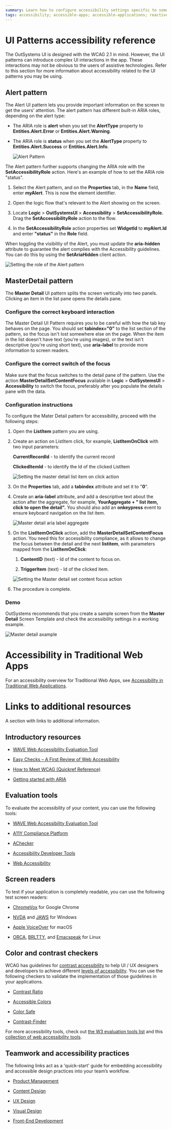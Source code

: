 ```yaml
---
summary: Learn how to configure accessibility settings specific to some OutSystems UI patterns.
tags: accessibility; accessible-apps; accessible-applications; reactive-web-accessibility; outsystems-accessibility; outsystems-accessible-apps; outsystems-accessible-applications; reactive-web-accessibility; outsystems-wcag; outsystems-aria; wcag; aria; ui-patterns-accessibility-settings
---
```


# UI Patterns accessibility reference

The OutSystems UI is designed with the WCAG 2.1 in mind. However, the UI patterns can introduce complex UI interactions in the app. These interactions may not be obvious to the users of assistive technologies. Refer to this section for more information about accessibility related to the UI patterns you may be using.

## **Alert pattern**

The Alert UI pattern lets you provide important information on the screen to get the users' attention. The alert pattern has different built-in ARIA roles, depending on the alert type:

* The ARIA role is **alert** when you set the **AlertType** property to **Entities.Alert.Error** or **Entities.Alert.Warning**.

* The ARIA role is **status** when you set the **AlertType** property to **Entities.Alert.Success** or **Entities.Alert.Info**.

    ![Alert Pattern](images/alert-pattern-ss.png)

The Alert pattern further supports changing the ARIA role with the **SetAccessibilityRole** action. Here's an example of how to set the ARIA role "status".

1. Select the Alert pattern, and on the **Properties** tab, in the **Name** field, enter **myAlert**. This is now the element identifier.

2. Open the logic flow that's relevant to the Alert showing on the screen.

3. Locate **Logic** > **OutSystemsUI** > **Accessibility** > **SetAccessibilityRole.** Drag the **SetAccessibilityRole** action to the flow.

4. In the **SetAccessibilityRole** action properties set **WidgetId** to **myAlert.Id** and enter **"status"** in the **Role** field.

When toggling the visibility of the Alert, you must update the **aria-hidden** attribute to guarantee the alert complies with the Accessibility guidelines. You can do this by using the **SetAriaHidden** client action.

![Setting the role of the Alert pattern](images/set-role-alert-pattern-ss.png?width=350)

## **MasterDetail pattern**

The **Master Detail** UI pattern splits the screen vertically into two panels. Clicking an item in the list pane opens the details pane.

### Configure the correct keyboard interaction

The Master Detail UI Pattern requires you to be careful with how the tab key behaves on the page. You should set **tabindex="0"** to the list section of the pattern, so the focus isn't lost somewhere else on the page. When the item in the list doesn't have text (you're using images), or the text isn't descriptive (you're using short text), use **aria-label** to provide more information to screen readers.

### Configure the correct switch of the focus

Make sure that the focus switches to the detail pane of the pattern. Use the action **MasterDetailSetContentFocus** available in **Logic** > **OutSystemsUI** > **Accessibility** to switch the focus, preferably after you populate the details pane with the data.

### Configuration instructions

To configure the Mater Detail pattern for accessibility, proceed with the following steps:

1. Open the **ListItem** pattern you are using.

1. Create an action on ListItem click, for example, **ListItemOnClick** with two input parameters:

    **CurrentRecordId** - to identify the current record

    **ClickedItemId** - to identify the Id of the clicked ListItem

    ![Setting the master detail list item on click action](images/master-detail-listitemonclick-ss.png)

1. On the **Properties** tab, add a **tabindex** attribute and set it to "**0**”.

1. Create an **aria-label** attribute, and add a descriptive text about the action after the aggregate, for example, **YourAggregate + " list item, click to open the detail".** You should also add an **onkeypress** event to  ensure keyboard navigation on the list item.

    ![Master detail aria label aggregate](images/master-detail-aria-label-aggregate-ss.png)

1. On the **ListItemOnClick** action, add the **MasterDetailSetContentFocus** action. You need this for accessibility compliance, as it allows to change the focus between the detail and the next **listitem**, with parameters mapped from the **ListItemOnClick**:

    1. **ContentID** (text) - Id of the content to focus on.

    2. **TriggerItem** (text) - Id of the clicked item.

    ![Setting the Master detail set content focus action](images/master-detail-setcontentfocus-ss.png)

6. The procedure is complete.

### Demo

OutSystems recommends that you create a sample screen from the **Master Detail** Screen Template and check the accessibility settings in a working example.

![Master detail axample](images/master-detail-example-ss.png)

# **Accessibility in Traditional Web Apps**

For an accessibility overview for Traditional Web Apps, see [Accessibility in Traditional Web Applications](https://success.outsystems.com/Support/Enterprise_Customers/Accessibility/Accessibility_in_OutSystems_Web_Applications). 

# **Links to additional resources**

A section with links to additional information.

## **Introductory resources**

* [WAVE Web Accessibility Evaluation Tool](https://wave.webaim.org/) 

* [Easy Checks – A First Review of Web Accessibility](https://www.w3.org/WAI/test-evaluate/preliminary/)

* [How to Meet WCAG (Quickref Reference)](https://www.w3.org/WAI/WCAG21/quickref/)

* [Getting started with ARIA](https://a11yproject.com/posts/getting-started-aria/) 

 

## **Evaluation tools**

To evaluate the accessibility of your content, you can use the following tools:

* [WAVE Web Accessibility Evaluation Tool](https://wave.webaim.org/)

* [A11Y Compliance Platform](http://www.boia.org/?wc3)

* [AChecker](https://achecker.ca/checker/index.php)

* [Accessibility Developer Tools](https://chrome.google.com/webstore/detail/accessibility-developer-t/fpkknkljclfencbdbgkenhalefipecmb?hl=en)

* [Web Accessibility](https://www.webaccessibility.com/)

 

## **Screen readers**

To test if your application is completely readable, you can use the following test screen readers:

* [ChromeVox](https://chrome.google.com/webstore/detail/chromevox/kgejglhpjiefppelpmljglcjbhoiplfn?hl=pt-PT) for Google Chrome

* [NVDA](https://www.nvaccess.org/) and [JAWS](http://www.freedomscientific.com/Products/software/JAWS/) for Windows

* [Apple VoiceOver](https://www.apple.com/accessibility/mac/vision/) for macOS

* [ORCA](https://help.gnome.org/users/orca/stable/), [BRLTTY](http://mielke.cc/brltty/), and [Emacspeak](http://emacspeak.sourceforge.net/) for Linux

 

## **Color and contrast checkers**

WCAG has guidelines for [contrast accessibility](https://www.w3.org/TR/UNDERSTANDING-WCAG20/visual-audio-contrast-contrast.html) to help UI / UX designers and developers to achieve different [levels of accessibility](http://www.w3.org/TR/UNDERSTANDING-WCAG20/conformance.html#uc-levels-head). You can use the following checkers to validate the implementation of those guidelines in your applications.

* [Contrast Ratio](https://contrast-ratio.com/)

* [Accessible Colors](http://accessible-colors.com/)

* [Color Safe](http://colorsafe.co/)

* [Contrast-Finder](http://contrast-finder.tanaguru.com/)

For more accessibility tools, check out [the W3 evaluation tools list](https://www.w3.org/WAI/ER/tools/) and this [collection of web accessibility tools](https://github.com/collections/web-accessibility).

## **Teamwork and accessibility practices**

The following links act as a 'quick-start' guide for embedding accessibility and accessible design practices into your team’s workflow.

* [Product Management](https://accessibility.digital.gov/product/getting-started/)

* [Content Design](https://accessibility.digital.gov/content-design/getting-started/)

* [UX Design](https://accessibility.digital.gov/ux/getting-started/)

* [Visual Design](https://accessibility.digital.gov/visual-design/getting-started/)

* [Front-End Development](https://accessibility.digital.gov/front-end/getting-started/)

